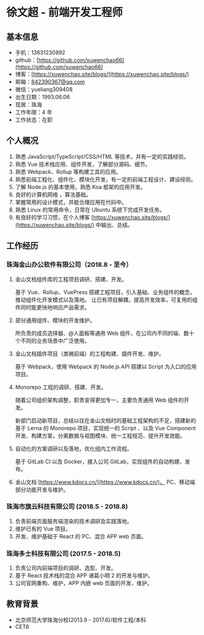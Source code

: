 # 徐文超 - 前端开发工程师

## 基本信息

- 手机：13631230892
- github：[https://github.com/xuwenchao66](https://github.com/xuwenchao66)
- 博客：[https://xuwenchao.site/blogs/](https://xuwenchao.site/blogs/)
- 邮箱：842390367@qq.com
- 微信：yueliang309408
- 出生日期：1993.06.06
- 现居：珠海
- 工作年限：4 年
- 工作状态：在职

## 个人概况

1. 熟悉 JavaScript/TypeScript/CSS/HTML 等技术，并有一定的实践经验。
2. 熟悉 Vue 技术栈应用、组件开发，了解部分源码、细节。
3. 熟悉 Webpack、Rollup 等构建工具的应用。
4. 熟悉前端工程化、组件化、模块化开发，有一定的前端工程设计、建设经验。
5. 了解 Node.js 的基本使用，熟悉 Koa 框架的应用开发。
6. 良好的计算机网络 ，算法基础。
7. 掌握常用的设计模式，并能合理应用在代码中。
8. 熟悉 Linux 的常用命令，日常在 Ubuntu 系统下完成开发任务。
9. 有良好的学习习惯，在个人博客 [https://xuwenchao.site/blogs/](https://xuwenchao.site/blogs/) 中输出、总结。

## 工作经历

### 珠海金山办公软件有限公司（2018.8 - 至今）

1. 金山文档组件库的工程项目调研、搭建、开发。

   基于 Vue、Rollup、VuePress 搭建工程项目，引入基础、业务组件的概念，推动组件化开发模式以及落地。
   让已有项目解耦，提高开发效率，可复用的组件同时能更快地响应产品需求。

2. 部分通用组件、模块的开发维护。

   所负责的成员选择器、@人面板等通用 Web 组件，在公司内不同的端、数十个不同的业务场景中广泛使用。

3. 金山文档插件项目（类微前端）的工程构建、插件开发、维护。

   基于 Webpack，使用 Webpack 的 Node.js API 搭建以 Script 为入口的应用项目。

4. Monorepo 工程的调研、搭建、开发。

   随着公司组织架构调整，职责变得更加专一，主要负责通用 Web 组件的开发。

   新部门启动新项目，总结以往在金山文档时的基础工程架构的不足，搭建新的基于 Lerna 的 Monorepo 项目，实现统一的 Script 、以及 Vue Component 开发、构建方案，分离数据与视图模块、统一工程规范、提升开发效能。

5. 自动化的方案调研以及落地，优化组内工作流程。

   基于 GitLab CI 以及 Docker，接入公司 GitLab，实现组件的自动构建、发布。

6. 金山文档 [https://www.kdocs.cn/](https://www.kdocs.cn/)， PC、移动端部分功能开发与维护。

### 珠海市旗云科技有限公司 (2018.5 - 2018.8)

1. 负责前端页面服务端渲染的技术调研及实践落地。
2. 维护已有的 Vue 项目。
3. 开发、维护基础于 React 的 PC、混合 APP web 页面。

### 珠海多士科技有限公司 (2017.5 - 2018.5)

1. 负责公司内前端项目的调研、选型、开发。
2. 基于 React 技术栈的混合 APP 诸葛小明 2 的开发与维护。
3. 公司官网重构、维护，APP 内嵌 web 页面的开发、维护。

## 教育背景

- 北京师范大学珠海分校(2013.9 - 2017.6)/软件工程/本科
- CET6
